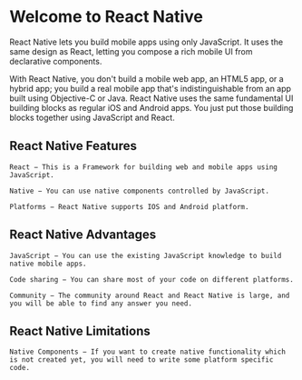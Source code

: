 # Welcome to React Native 

React Native lets you build mobile apps using only JavaScript. It uses the same design as React,
 letting you compose a rich mobile UI from declarative components.
 
 With React Native, you don't build a mobile web app, an HTML5 app, 
 or a hybrid app; you build a real mobile app that's indistinguishable 
 from an app built using Objective-C or Java. React Native uses the same fundamental UI building blocks as regular iOS and Android apps. You 
 just put those building blocks together using JavaScript and React.
 
 ## React Native Features
 
 
 
    React − This is a Framework for building web and mobile apps using JavaScript.

    Native − You can use native components controlled by JavaScript.

    Platforms − React Native supports IOS and Android platform.
    
 
 ## React Native Advantages

    
    JavaScript − You can use the existing JavaScript knowledge to build native mobile apps.

    Code sharing − You can share most of your code on different platforms.

    Community − The community around React and React Native is large, and you will be able to find any answer you need.
    

 ## React Native Limitations

    Native Components − If you want to create native functionality which is not created yet, you will need to write some platform specific code.
    
    

 
